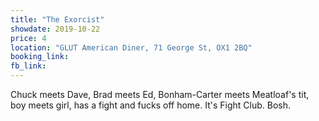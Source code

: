 ```yaml
---
title: "The Exorcist"
showdate: 2019-10-22
price: 4
location: "GLUT American Diner, 71 George St, OX1 2BQ"
booking_link: 
fb_link: 
---
```

Chuck meets Dave, Brad meets Ed, Bonham-Carter meets Meatloaf's tit, boy meets girl, has a fight and fucks off home. It's Fight Club. Bosh.